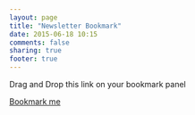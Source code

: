 ```yaml
---
layout: page
title: "Newsletter Bookmark"
date: 2015-06-18 10:15
comments: false
sharing: true
footer: true
---
```


Drag and Drop this link on your bookmark panel

<a href="javascript:(function(){var title = document.title || 'no title found';var url = window.location.href || 'no url found';var d=document;window.open('https://docs.google.com/a/namshi.com/forms/d/1u4pv2fQv6p1HVxZseQa5syCugnGqAONw1bbfJ1vaBec/viewform?entry.589753052='+title+'&entry.1534780819='+ url,'_blank','width=600,height=250,left='+(screen.width/2-300)+',top='+(screen.height/2-125))})();">Bookmark me</a>
